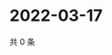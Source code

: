 # 2022-03-17

共 0 条

<!-- BEGIN WEIBO -->
<!-- 最后更新时间 Thu Mar 17 2022 00:24:06 GMT+0800 (China Standard Time) -->

<!-- END WEIBO -->
